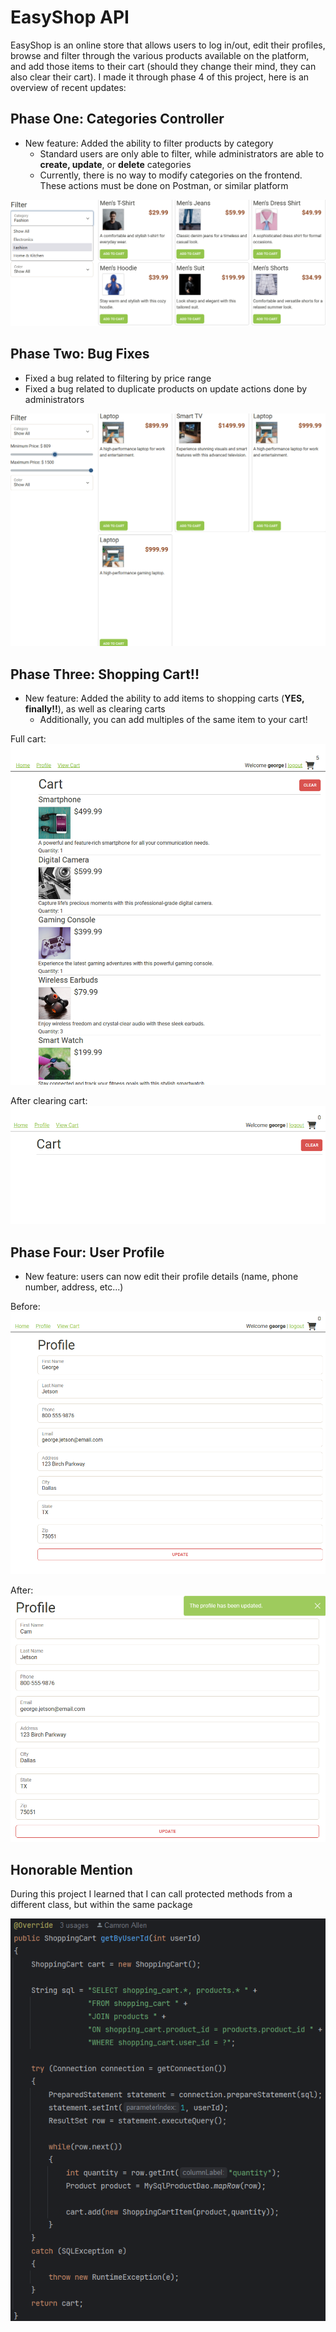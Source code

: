 # EasyShop API

EasyShop is an online store that allows users to log in/out, edit their profiles, browse and filter through the various
products available on the platform, and add those items to their cart (should they change their mind, they can also
clear their cart). I made it through phase 4 of this project, here is an overview of recent updates:

## Phase One: Categories Controller

- New feature: Added the ability to filter products by category
  - Standard users are only able to filter, while administrators are able to **create, update**, or **delete**
    categories
  - Currently, there is no way to modify categories on the frontend. These actions must be done on Postman, or similar
    platform

![categories_dropdown.png](assets/images/categories_dropdown.png)


## Phase Two: Bug Fixes

- Fixed a bug related to filtering by price range
- Fixed a bug related to duplicate products on update actions done by administrators

![working_pricerange.png](assets/images/working_pricerange.png)

## Phase Three: Shopping Cart!!

- New feature: Added the ability to add items to shopping carts (**YES, finally!!**), as well as clearing carts
  - Additionally, you can add multiples of the same item to your cart!

Full cart:
![full_cart.png](assets/images/full_cart.png)

After clearing cart:
![emptied_cart.png](assets/images/emptied_cart.png)

## Phase Four: User Profile

- New feature: users can now edit their profile details (name, phone number, address, etc...)

Before:
![before_profile_update.png](assets/images/before_profile_update.png)

After:
![after_profile_update.png](assets/images/after_profile_update.png)

## Honorable Mention

During this project I learned that I can call protected methods from a different class, but within the same package

![protected_method_call.png](assets/images/protected_method_call.png)